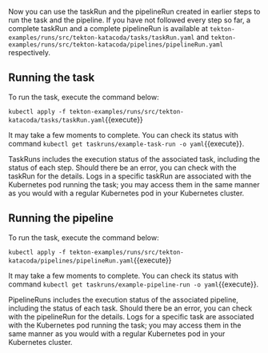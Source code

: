 Now you can use the taskRun and the pipelineRun created in earlier steps to
run the task and the pipeline. If you have not followed every step so far,
a complete taskRun and a complete pipelineRun is available at
`tekton-examples/runs/src/tekton-katacoda/tasks/taskRun.yaml` and
`tekton-examples/runs/src/tekton-katacoda/pipelines/pipelineRun.yaml`
respectively.

## Running the task

To run the task, execute the command below:

`kubectl apply -f tekton-examples/runs/src/tekton-katacoda/tasks/taskRun.yaml`{{execute}}

It may take a few moments to complete. You can check its status with command
`kubectl get taskruns/example-task-run -o yaml`{{execute}}.

TaskRuns includes the execution status of the associated task, including the
status of each step. Should there be an error, you can check with the taskRun
for the details. Logs in a specific taskRun are associated with the Kubernetes
pod running the task; you may access them in the same manner as you would
with a regular Kubernetes pod in your Kubernetes cluster.

## Running the pipeline

To run the task, execute the command below:

`kubectl apply -f tekton-examples/runs/src/tekton-katacoda/pipelines/pipelineRun.yaml`{{execute}}

It may take a few moments to complete. You can check its status with command
`kubectl get taskruns/example-pipeline-run -o yaml`{{execute}}.

PipelineRuns includes the execution status of the associated pipeline, including the
status of each task. Should there be an error, you can check with the pipelineRun
for the details. Logs for a specific task are associated with the Kubernetes
pod running the task; you may access them in the same manner as you would
with a regular Kubernetes pod in your Kubernetes cluster.
